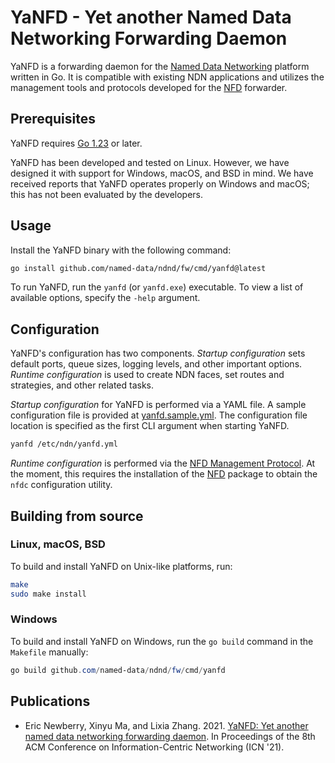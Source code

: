 # YaNFD - Yet another Named Data Networking Forwarding Daemon

YaNFD is a forwarding daemon for the [Named Data Networking](https://named-data.net) platform written in Go.
It is compatible with existing NDN applications and utilizes the management tools and protocols developed for the [NFD](https://github.com/named-data/NFD) forwarder.

## Prerequisites

YaNFD requires [Go 1.23](https://go.dev/doc/install) or later.

YaNFD has been developed and tested on Linux.
However, we have designed it with support for Windows, macOS, and BSD in mind.
We have received reports that YaNFD operates properly on Windows and macOS; this has not been evaluated by the developers.

## Usage

Install the YaNFD binary with the following command:

```bash
go install github.com/named-data/ndnd/fw/cmd/yanfd@latest
```

To run YaNFD, run the `yanfd` (or `yanfd.exe`) executable.
To view a list of available options, specify the `-help` argument.

## Configuration

YaNFD's configuration has two components.
*Startup configuration* sets default ports, queue sizes, logging levels, and other important options.
*Runtime configuration* is used to create NDN faces, set routes and strategies, and other related tasks.

*Startup configuration* for YaNFD is performed via a YAML file.
A sample configuration file is provided at [yanfd.sample.yml](yanfd.sample.yml).
The configuration file location is specified as the first CLI argument when starting YaNFD.

```bash
yanfd /etc/ndn/yanfd.yml
```

*Runtime configuration* is performed via the [NFD Management Protocol](https://redmine.named-data.net/projects/nfd/wiki/Management).
At the moment, this requires the installation of the [NFD](https://github.com/named-data/NFD) package to obtain the `nfdc` configuration utility.

## Building from source

### Linux, macOS, BSD

To build and install YaNFD on Unix-like platforms, run:

```bash
make
sudo make install
```

### Windows

To build and install YaNFD on Windows, run the `go build` command in the `Makefile` manually:

```powershell
go build github.com/named-data/ndnd/fw/cmd/yanfd
```

## Publications

- Eric Newberry, Xinyu Ma, and Lixia Zhang. 2021. [YaNFD: Yet another named data networking forwarding daemon](https://dl.acm.org/doi/10.1145/3460417.3482969). In Proceedings of the 8th ACM Conference on Information-Centric Networking (ICN '21).

